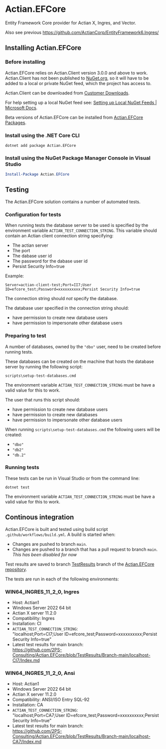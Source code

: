 # Actian.EFCore

Entity Framework Core provider for Actian X, Ingres, and Vector.

Also see previous https://github.com/ActianCorp/EntityFramework6.Ingres/

## Installing Actian.EFCore

### Before installing

Actian.EFCore relies on Actian.Client version 3.0.0 and above to work. Actian.Client has not been published to [NuGet.org], so it will have to be added to a local or private NuGet feed, which the project has access to.

Actian.Client can be downloaded from [Customer Downloads].

For help setting up a local NuGet feed see: [Setting up Local NuGet Feeds | Microsoft Docs].

Beta versions of Actian.EFCore can be installed from [Actian.EFCore Packages].

### Install using the .NET Core CLI

```
dotnet add package Actian.EFCore
```

### Install using the NuGet Package Manager Console in Visual Studio

```powershell
Install-Package Actian.EFCore
```

## Testing

The Actian.EFCore solution contains a number of automated tests.

### Configuration for tests

When running tests the database server to be used is specified by the environment variable `ACTIAN_TEST_CONNECTION_STRING`. This variable should contain an Actian client connection string specifying:

- The actian server
- The port
- The dabase user id
- The password for the dabase user id
- Persist Security Info=true

Example:
```
Server=actian-client-test;Port=II7;User ID=efcore_test;Password=xxxxxxxxxx;Persist Security Info=true
```

The connection string should _not_ specify the database.

The database user specified in the connection string should:
- have permission to create new database users
- have permission to impersonate other database users

### Preparing to test

A number of databases, owned by the `"dbo"` user, need to be created before running tests.

These databases can be created on the machine that hosts the database server by running the following script:

```
scripts\setup-test-databases.cmd
```

The environment variable `ACTIAN_TEST_CONNECTION_STRING` must be have a valid value for this to work.

The user that runs this script should:

- have permission to create new database users
- have permission to create new databases
- have permission to impersonate other database users

When running `scripts\setup-test-databases.cmd` the following users will be created:
- `"dbo"`
- `"db2"`
- `"db.2"`

### Running tests

These tests can be run in Visual Studio or from the command line:

```
dotnet test
```

The environment variable `ACTIAN_TEST_CONNECTION_STRING` must be have a valid value for this to work.

## Continous integration

Actian.EFCore is built and tested using build script `.github/workflows/build.yml`. A build is started when:

- Changes are pushed to branch `main`.
- Changes are pushed to a branch that has a pull request to branch `main`. _This has been disabled for now_

Test results are saved to branch [TestResults] branch of the [Actian.EFCore repository].

The tests are run in each of the following environments:

### WIN64_INGRES_11_2_0, Ingres

- Host: Actian1
- Windows Server 2022 64 bit
- Actian X server 11.2.0
- Compatibility: Ingres
- Installation: CI
- `ACTIAN_TEST_CONNECTION_STRING`:   
  "localhost;Port=CI7;User ID=efcore_test;Password=xxxxxxxxxx;Persist Security Info=true"
- Latest test results for main branch:   
  <https://github.com/2PS-Consulting/Actian.EFCore/blob/TestResults/Branch-main/localhost-CI7/Index.md>

### WIN64_INGRES_11_2_0, Ansi

- Host: Actian1
- Windows Server 2022 64 bit
- Actian X server 11.2.0
- Compatibility: ANSI/ISO Entry SQL-92
- Installation: CA
- `ACTIAN_TEST_CONNECTION_STRING`:   
  "localhost;Port=CA7;User ID=efcore_test;Password=xxxxxxxxxx;Persist Security Info=true"
- Latest test results for main branch:   
  <https://github.com/2PS-Consulting/Actian.EFCore/blob/TestResults/Branch-main/localhost-CA7/Index.md>


[Customer Downloads]: https://esd.actian.com/
[Setting up Local NuGet Feeds | Microsoft Docs]: https://docs.microsoft.com/en-us/nuget/hosting-packages/local-feeds
[NuGet.org]: https://www.nuget.org/
[Actian.EFCore Packages]: https://github.com/2PS-Consulting/Actian.EFCore/pkgs/nuget/Actian.EFCore
[TestResults]: https://github.com/2PS-Consulting/Actian.EFCore/tree/TestResults
[Actian.EFCore repository]: https://github.com/2PS-Consulting/Actian.EFCore
